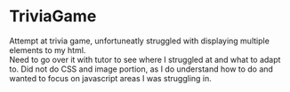 # TriviaGame
Attempt at trivia game, unfortuneatly struggled with displaying multiple elements to my html.  
Need to go over it with tutor to see where I struggled at and what to adapt to.
Did not do CSS and image portion, as I do understand how to do and wanted to focus on javascript areas I was struggling in.
